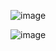 ![image](https://github.com/user-attachments/assets/f6a6cccd-0b94-44b3-b72d-3cdcf1c96af1)

![image](https://github.com/user-attachments/assets/cb60cd2d-b47b-49ab-9d0e-15a865064fc2)
